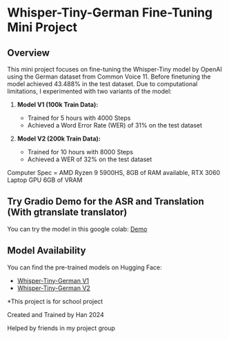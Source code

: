 # Whisper-Tiny-German Fine-Tuning Mini Project

## Overview
This mini project focuses on fine-tuning the Whisper-Tiny model by OpenAI using the German dataset from Common Voice 11. Before finetuning the model achieved 43.488% in the test dataset. Due to computational limitations, I experimented with two variants of the model:

1. **Model V1 (100k Train Data):**
   - Trained for 5 hours with 4000 Steps
   - Achieved a Word Error Rate (WER) of 31% on the test dataset

2. **Model V2 (200k Train Data):**
   - Trained for 10 hours with 8000 Steps
   - Achieved a WER of 32% on the test dataset

Computer Spec = AMD Ryzen 9 5900HS, 8GB of RAM available, RTX 3060 Laptop GPU 6GB of VRAM

## Try Gradio Demo for the ASR and Translation (With gtranslate translator)
You can try the model in this google colab: [Demo](https://colab.research.google.com/drive/1no5-2xGblr_NT3aPXFDbHxJ203LVafty?usp=sharing)



## Model Availability
You can find the pre-trained models on Hugging Face:

- [Whisper-Tiny-German V1](https://huggingface.co/LiquAId/whisper-tiny-german-HanNeurAI)
- [Whisper-Tiny-German V2](https://huggingface.co/LiquAId/whisper-tiny-german-V2-HanNeurAI)




*This project is for school project

Created and Trained by Han 2024

Helped by friends in my project group
